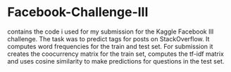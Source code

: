 Facebook-Challenge-III
======================

contains the code i used for my submission for the Kaggle Facebook III challenge. The task was to predict tags for posts on StackOverflow. It computes word frequencies for the train and test set. For submission it creates the coocurrency matrix for the train set, computes the tf-idf matrix and uses cosine similarity to make predictions for questions in the test set.
